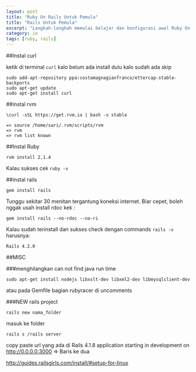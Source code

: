 ```yaml
---
layout: post
title: "Ruby On Rails Untuk Pemula"
title: "Rails Untuk Pemula"
excerpt: "Langkah-langkah memulai belajar dan konfigurasi awal Ruby On Rails untuk pemula."
category: io
tags: [ruby, rails]
---
```



##Instal curl

ketik di terminal `curl` kalo belum ada install dulu kalo sudah ada skip

    sudo add-apt-repository ppa:costamagnagianfranco/ettercap-stable-backports
    sudo apt-get update
    sudo apt-get install curl

##instal rvm

    \curl -sSL https://get.rvm.io | bash -s stable

    => source /home/sari/.rvm/scripts/rvm
    => rvm
    => rvm list known

##Instal Ruby

    rvm install 2.1.4

Kalau sukses cek `ruby -v`

##instal rails

    gem install rails

Tunggu sekitar 30 menitan tergantung koneksi internet. Biar cepet, boleh nggak usah install rdoc kek :

    gem install rails --no-rdoc --no-ri

Kalau sudah terinstall dan sukses check dengan commands `rails -v` harusnya:

    Rails 4.2.0

##MISC

###menghilangkan can not find java run time

    sudo apt-get install nodejs libxslt-dev libxml2-dev libmysqlclient-dev

atau pada Gemfile bagian rubyracer di uncomments

###NEW rails project

    rails new nama_folder

masuk ke folder

    rails s /rails server

copy paste url yang ada di  Rails 4.1.8 application starting in development on http://0.0.0.0:3000 => Baris ke dua

http://guides.railsgirls.com/install/#setup-for-linux
